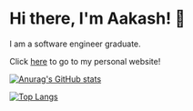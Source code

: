 # Hi there, I'm Aakash! 👋

I am a software engineer graduate.

Click [here](https://aakashkcx.github.io/) to go to my personal website!

[![Anurag's GitHub stats](https://github-readme-stats.vercel.app/api?username=aakashkcx&show_icons=true&rank_icon=github&theme=transparent&hide_border=true)](https://github.com/anuraghazra/github-readme-stats)

[![Top Langs](https://github-readme-stats.vercel.app/api/top-langs/?username=aakashkcx&layout=compact&langs_count=10&hide=jupyter%20notebook&theme=transparent&hide_border=true)](https://github.com/anuraghazra/github-readme-stats)

<!--
**aakashkcx/aakashkcx** is a ✨ _special_ ✨ repository because its `README.md` (this file) appears on your GitHub profile.

Here are some ideas to get you started:

- 🔭 I’m currently working on ...
- 🌱 I’m currently learning ...
- 👯 I’m looking to collaborate on ...
- 🤔 I’m looking for help with ...
- 💬 Ask me about ...
- 📫 How to reach me: ...
- 😄 Pronouns: ...
- ⚡ Fun fact: ...
-->
